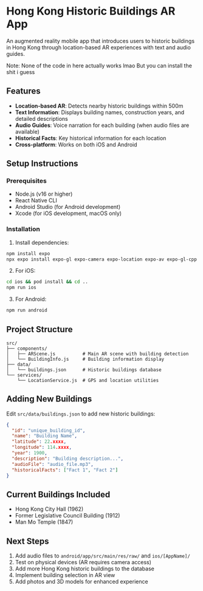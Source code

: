 # Hong Kong Historic Buildings AR App

An augmented reality mobile app that introduces users to historic buildings in Hong Kong through location-based AR experiences with text and audio guides.

Note: None of the code in here actually works lmao
But you can install the shit i guess

## Features

- **Location-based AR**: Detects nearby historic buildings within 500m
- **Text Information**: Displays building names, construction years, and detailed descriptions
- **Audio Guides**: Voice narration for each building (when audio files are available)
- **Historical Facts**: Key historical information for each location
- **Cross-platform**: Works on both iOS and Android

## Setup Instructions

### Prerequisites
- Node.js (v16 or higher)
- React Native CLI
- Android Studio (for Android development)
- Xcode (for iOS development, macOS only)

### Installation

1. Install dependencies:
```bash
npm install expo
npx expo install expo-gl expo-camera expo-location expo-av expo-gl-cpp
```


2. For iOS:
```bash
cd ios && pod install && cd ..
npm run ios
```

3. For Android:
```bash
npm run android
```

## Project Structure

```
src/
├── components/
│   ├── ARScene.js          # Main AR scene with building detection
│   └── BuildingInfo.js     # Building information display
├── data/
│   └── buildings.json      # Historic buildings database
└── services/
    └── LocationService.js  # GPS and location utilities
```

## Adding New Buildings

Edit `src/data/buildings.json` to add new historic buildings:

```json
{
  "id": "unique_building_id",
  "name": "Building Name",
  "latitude": 22.xxxx,
  "longitude": 114.xxxx,
  "year": 1900,
  "description": "Building description...",
  "audioFile": "audio_file.mp3",
  "historicalFacts": ["Fact 1", "Fact 2"]
}
```

## Current Buildings Included

- Hong Kong City Hall (1962)
- Former Legislative Council Building (1912)
- Man Mo Temple (1847)

## Next Steps

1. Add audio files to `android/app/src/main/res/raw/` and `ios/[AppName]/`
2. Test on physical devices (AR requires camera access)
3. Add more Hong Kong historic buildings to the database
4. Implement building selection in AR view
5. Add photos and 3D models for enhanced experience